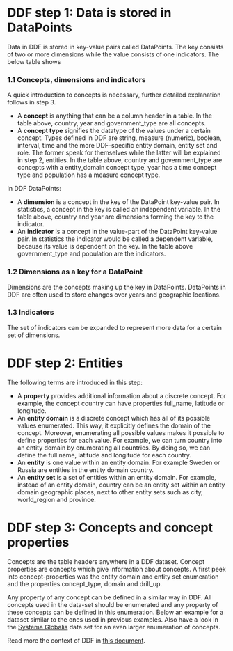 # DDF step 1: Data is stored in DataPoints

Data in DDF is stored in key-value pairs called DataPoints. The key consists of two or more dimensions while the value consists of one indicators. 
The below table shows 

### 1.1 Concepts, dimensions and indicators

A quick introduction to concepts is necessary, further detailed explanation follows in step 3.
* A **concept** is anything that can be a column header in a table.
In the table above, country, year and government_type are all concepts.
* A **concept type** signifies the datatype of the values under a certain concept. 
Types defined in DDF are string, measure (numeric), boolean, interval, time and the more DDF-specific entity domain, entity set and role. The former speak for themselves while the latter will be explained in step 2, entities.
In the table above, country and government_type are concepts with a entity_domain concept type, year has a time concept type and population has a measure concept type.

In DDF DataPoints:
* A **dimension** is a concept in the key of the DataPoint key-value pair. In statistics, a concept in the key is called an independent variable.
In the table above, country and year are dimensions forming the key to the indicator.
* An **indicator** is a concept in the value-part of the DataPoint key-value pair. In statistics the indicator would be called a dependent variable, because its value is dependent on the key.
In the table above government_type and population are the indicators.

### 1.2 Dimensions as a key for a DataPoint
Dimensions are the concepts making up the key in DataPoints. DataPoints in DDF are often used to store changes over years and geographic locations.

### 1.3 Indicators 
The set of indicators can be expanded to represent more data for a certain set of dimensions.

# DDF step 2: Entities
The following terms are introduced in this step:
* A **property** provides additional information about a discrete concept. 
For example, the concept country can have properties full_name, latitude or longitude. 
* An **entity domain** is a discrete concept which has all of its possible values enumerated. This way, it explicitly defines the domain of the concept. Moreover, enumerating all possible values makes it possible to define properties for each value. 
For example, we can turn country into an entity domain by enumerating all countries. By doing so, we can define the full name, latitude and longitude for each country.
* An **entity** is one value within an entity domain.
For example Sweden or Russia are entities in the entity domain country.
* An **entity set** is a set of entities within an entity domain.
For example, instead of an entity domain, country can be an entity set within an entity domain geographic places, next to other entity sets such as city, world_region and province.

# DDF step 3: Concepts and concept properties
Concepts are the table headers anywhere in a DDF dataset. Concept properties are concepts which give information about concepts. A first peek into concept-properties was the entity domain and entity set enumeration and the properties concept_type, domain and drill_up.

Any property of any concept can be defined in a similar way in DDF. All concepts used in the data-set should be enumerated and any property of these concepts can be defined in this enumeration. Below an example for a dataset similar to the ones used in previous examples. Also have a look in the [Systema Globalis](https://github.com/open-numbers/ddf--gapminder--systema_globalis/blob/master/ddf--concepts.csv) data set for an even larger enumeration of concepts.


Read more the context of DDF in [this document](https://docs.google.com/document/d/1Cd2kEH5w3SRJYaDcu-M4dU5SY8No84T3g-QlNSW6pIE/edit#).
